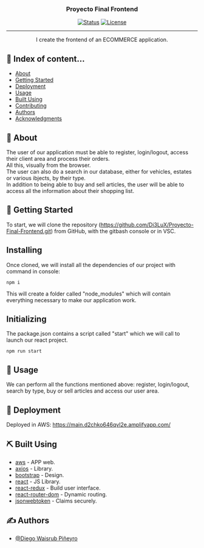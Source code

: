 
<h3 align="center">Proyecto Final Frontend</h3>

<div align="center">

[![Status](https://img.shields.io/badge/status-active-success.svg)]()
[![License](https://img.shields.io/badge/license-MIT-blue.svg)](/LICENSE)

</div>

---

<p align="center"> I create the frontend of an ECOMMERCE application.
</p>


## 📝 Index of content...

- [About](#about)
- [Getting Started](#getting_started)
- [Deployment](#deployment)
- [Usage](#usage)
- [Built Using](#built_using)
- [Contributing](../CONTRIBUTING.md)
- [Authors](#authors)
- [Acknowledgments](#acknowledgement)

## 🧐 About <a name = "about"></a>

The user of our application must be able to register, login/logout, access their client area and process their orders. 
<br> 
All this, visually from the browser.
<br>
The user can also do a search in our database, either for vehicles, estates or various ibjects, by their type.
<br>
In addition to being able to buy and sell articles, the user will be able to access all the information about their shopping list.
## 🏁 Getting Started <a name = "getting_started"></a>

To start, we will clone the repository (https://github.com/Di3LuX/Proyecto-Final-Frontend.git) from GitHub,
with the gitbash console or in VSC.

## Installing

Once cloned, we will install all the dependencies of our project with command in console:

```
npm i
```

This will create a folder called "node_modules" which will contain everything necessary to make our application work.

## Initializing

The package.json contains a script called "start" which we will call to launch our react project.

```
npm run start
```

## 🎈 Usage <a name="usage"></a>

We can perform all the functions mentioned above: register, login/logout, search by type, buy or sell articles and access our user area.

## 🚀 Deployment <a name = "deployment"></a>

Deployed in AWS:
https://main.d2chko646qvl2e.amplifyapp.com/

## ⛏️ Built Using <a name = "built_using"></a>

- [aws](https://aws.amazon.com/es/) - APP web.
- [axios](https://axios-http.com) - Library.
- [bootstrap](https://react-bootstrap.github.io/) - Design.
- [react](https://reactjs.org/) - JS Library.
- [react-redux](https://react-redux.js.org/) - Build user interface.
- [react-router-dom](https://reactrouter.com/) - Dynamic routing.
- [jsonwebtoken](https://jwt.io/) - Claims securely.

## ✍️ Authors <a name = "authors"></a>

- [@Diego Waisrub Piñeyro](https://github.com/Di3LuX)

